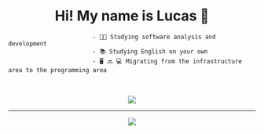 
<h1 align = "center" >Hi! My name is Lucas 👋</h1>


  
                            - 🧑‍🎓 Studying software analysis and development 
                            - 📚 Studying English on your own 
                            - 🖥 🔜 💻 Migrating from the infrastructure area to the programming area
 

  <br>

  
</div>

<p align= "center">
  <a href="https://skillicons.dev">
    <img src="https://skillicons.dev/icons?i=html,css,js,nodejs,c,mysql,git,github,linux"/>
  </a>
 
</div>

<hr>

<div>
 <p align= "center">
  <a href="https://www.linkedin.com/in/lucas-vicente-564244174/" tang="_blank"> <img src = "https://img.shields.io/badge/LinkedIn-0077B5?style=for-the-badge&logo=linkedin&logoColor=white" tang="_blank" </img> </a>
  </p>
  
 </div>
